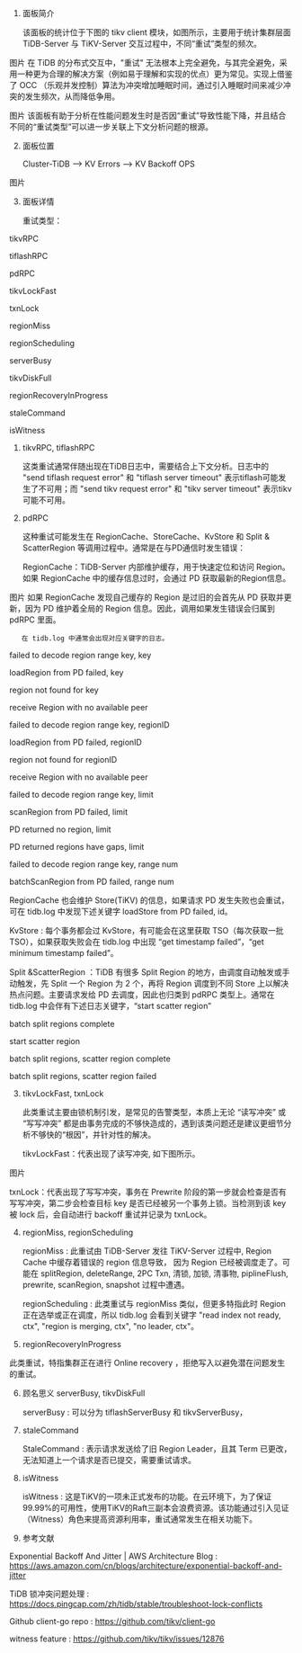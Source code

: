 1. 面板简介

   该面板的统计位于下图的 tikv client 模块，如图所示，主要用于统计集群层面 TiDB-Server 与 TiKV-Server 交互过程中，不同“重试”类型的频次。

图片
   在 TiDB 的分布式交互中，"重试" 无法根本上完全避免，与其完全避免，采用一种更为合理的解决方案（例如易于理解和实现的优点）更为常见。实现上借鉴了 OCC （乐观并发控制）算法为冲突增加睡眠时间，通过引入睡眠时间来减少冲突的发生频次，从而降低争用。

图片
   该面板有助于分析在性能问题发生时是否因“重试”导致性能下降，并且结合不同的“重试类型”可以进一步关联上下文分析问题的根源。

2. 面板位置

   Cluster-TiDB --> KV Errors --> KV Backoff OPS

图片

3. 面板详情

   重试类型：

tikvRPC

tiflashRPC

pdRPC

tikvLockFast

txnLock

regionMiss

regionScheduling

serverBusy

tikvDiskFull

regionRecoveryInProgress

staleCommand

isWitness


1. tikvRPC, tiflashRPC

   这类重试通常伴随出现在TiDB日志中，需要结合上下文分析。日志中的 "send tiflash request error" 和 "tiflash server timeout" 表示tiflash可能发生了不可用；而 "send tikv request error" 和 "tikv server timeout" 表示tikv可能不可用。

2. pdRPC

   这种重试可能发生在 RegionCache、StoreCache、KvStore 和 Split & ScatterRegion 等调用过程中。通常是在与PD通信时发生错误：

   RegionCache：TiDB-Server 内部维护缓存，用于快速定位和访问 Region。如果 RegionCache 中的缓存信息过时，会通过 PD 获取最新的Region信息。

图片
       如果 RegionCache 发现自己缓存的 Region 是过旧的会首先从 PD 获取并更新，因为 PD 维护着全局的 Region 信息。因此，调用如果发生错误会归属到 pdRPC 里面。

       在 tidb.log 中通常会出现对应关键字的日志。

failed to decode region range key, key

loadRegion from PD failed, key

region not found for key

receive Region with no available peer

failed to decode region range key, regionID

loadRegion from PD failed, regionID

region not found for regionID

receive Region with no available peer

failed to decode region range key, limit

scanRegion from PD failed, limit

PD returned no region, limit

PD returned regions have gaps, limit

failed to decode region range key, range num

batchScanRegion from PD failed, range num


   RegionCache 也会维护 Store(TiKV) 的信息，如果请求 PD 发生失败也会重试，可在 tidb.log 中发现下述关键字 loadStore from PD failed, id。

   KvStore : 每个事务都会过 KvStore，有可能会在这里获取 TSO（每次获取一批 TSO），如果获取失败会在 tidb.log 中出现 “get timestamp failed”，“get minimum timestamp failed”。

   Split &ScatterRegion ：TiDB 有很多 Split Region 的地方，由调度自动触发或手动触发，先 Split 一个 Region 为 2 个，再将 Region 调度到不同 Store 上以解决热点问题。主要请求发给 PD 去调度，因此也归类到 pdRPC 类型上。通常在 tidb.log 中会伴有下述日志关键字，“start scatter region”

batch split regions complete

start scatter region

batch split regions, scatter region complete

batch split regions, scatter region failed


3. tikvLockFast, txnLock

   此类重试主要由锁机制引发，是常见的告警类型，本质上无论 “读写冲突” 或 “写写冲突” 都是由事务完成的不够快造成的，遇到该类问题还是建议更细节分析不够快的“根因”，并针对性的解决。

   tikvLockFast：代表出现了读写冲突, 如下图所示。

图片


   txnLock：代表出现了写写冲突，事务在 Prewrite 阶段的第一步就会检查是否有写写冲突，第二步会检查目标 key 是否已经被另一个事务上锁。当检测到该 key 被 lock 后，会自动进行 backoff 重试并记录为 txnLock。

4. regionMiss, regionScheduling

   regionMiss : 此重试由 TiDB-Server 发往 TiKV-Server 过程中, Region Cache 中缓存着错误的 region 信息导致， 因为 Region 已经被调度走了。可能在 splitRegion, deleteRange, 2PC Txn, 清锁, 加锁, 清事物, piplineFlush, prewrite, scanRegion, snapshot 过程中遭遇。

   regionScheduling : 此类重试与 regionMiss 类似，但更多特指此时 Region 正在选举或正在调度，所以 tidb.log 会看到关键字 "read index not ready, ctx", "region is merging, ctx", "no leader, ctx"。

5. regionRecoveryInProgress

  此类重试，特指集群正在进行 Online recovery ，拒绝写入以避免潜在问题发生的重试。

6. 顾名思义 serverBusy, tikvDiskFull

   serverBusy : 可以分为 tiflashServerBusy 和 tikvServerBusy，

7. staleCommand

   StaleCommand : 表示请求发送给了旧 Region Leader，且其 Term 已更改，无法知道上一个请求是否已提交，需要重试请求。

8. isWitness

   isWitness : 这是TiKV的一项未正式发布的功能。在云环境下，为了保证99.99%的可用性，使用TiKV的Raft三副本会浪费资源。该功能通过引入见证（Witness）角色来提高资源利用率，重试通常发生在相关功能下。



4. 参考文献

Exponential Backoff And Jitter | AWS Architecture Blog : https://aws.amazon.com/cn/blogs/architecture/exponential-backoff-and-jitter

TiDB 锁冲突问题处理 : https://docs.pingcap.com/zh/tidb/stable/troubleshoot-lock-conflicts

Github client-go repo : https://github.com/tikv/client-go

witness feature : https://github.com/tikv/tikv/issues/12876